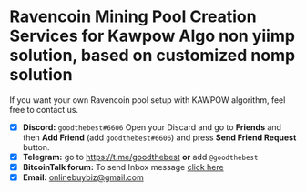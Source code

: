 # Ravencoin Mining Pool Creation Services for Kawpow Algo non yiimp solution, based on customized nomp solution
If you want  your own Ravencoin pool setup with KAWPOW algorithm, feel free to contact us.

- [x]  **Discord:** `goodthebest#6606` Open your Discard and go to **Friends** and then **Add Friend** (add `goodthebest#6606`) and press **Send Friend Request** button.
- [x]  **Telegram:** go to https://t.me/goodthebest **or** add `@goodthebest`
- [x] **BitcoinTalk forum:** To send Inbox message [click here](https://bitcointalk.org/index.php?action=pm;sa=send;u=1782856)
- [x]  **Email:**  onlinebuybiz@gmail.com
